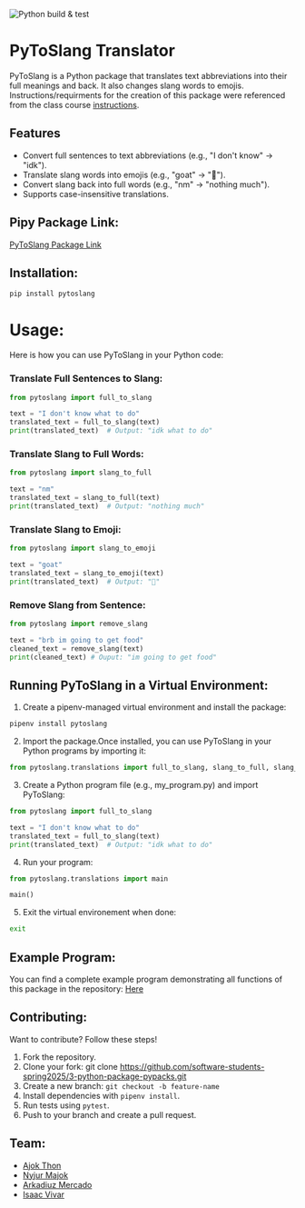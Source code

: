 ![Python build & test](https://github.com/software-students-spring2025/3-python-package-pypacks/actions/workflows/build.yaml/badge.svg)

# PyToSlang Translator

PyToSlang is a Python package that translates text abbreviations into their full meanings and back. It also changes slang words to emojis. Instructions/requirments for the creation of this package were referenced from the class course [instructions](./instructions.md).

## Features

- Convert full sentences to text abbreviations (e.g., "I don't know" → "idk").
- Translate slang words into emojis (e.g., "goat" → "🐐").
- Convert slang back into full words (e.g., "nm" → "nothing much").
- Supports case-insensitive translations.

## Pipy Package Link:

[PyToSlang Package Link](https://pypi.org/project/pytoslang/1.0.1/)

## Installation:
``pip install pytoslang ``

# Usage:

Here is how you can use PyToSlang in your Python code:

### Translate Full Sentences to Slang:

```python
from pytoslang import full_to_slang

text = "I don't know what to do"
translated_text = full_to_slang(text)
print(translated_text)  # Output: "idk what to do" 
```

### Translate Slang to Full Words:

```python
from pytoslang import slang_to_full

text = "nm"
translated_text = slang_to_full(text)
print(translated_text)  # Output: "nothing much"
```

### Translate Slang to Emoji:

```python
from pytoslang import slang_to_emoji

text = "goat"
translated_text = slang_to_emoji(text)
print(translated_text)  # Output: "🐐"
```

### Remove Slang from Sentence:

```python
from pytoslang import remove_slang

text = "brb im going to get food"
cleaned_text = remove_slang(text)
print(cleaned_text) # Ouput: "im going to get food"
```

## Running PyToSlang in a Virtual Environment:

1. Create a pipenv-managed virtual environment and install the package:

```sh
pipenv install pytoslang
```

2. Import the package.Once installed, you can use PyToSlang in your Python programs by importing it:

```python
from pytoslang.translations import full_to_slang, slang_to_full, slang_to_emoji, remove_slang
```

3. Create a Python program file (e.g., my_program.py) and import PyToSlang:

```python
from pytoslang import full_to_slang

text = "I don't know what to do"
translated_text = full_to_slang(text)
print(translated_text)  # Output: "idk what to do"
```

4. Run your program:
```python
from pytoslang.translations import main

main()
```
5. Exit the virtual environement when done:

```sh
exit
```

## Example Program:

You can find a complete example program demonstrating all functions of this package in the repository: [Here](https://github.com/software-students-spring2025/3-python-package-pypacks/blob/main/src/pytoslang/example_functions.py)

## Contributing:

Want to contribute? Follow these steps!

1. Fork the repository.
2. Clone your fork: git clone https://github.com/software-students-spring2025/3-python-package-pypacks.git
3. Create a new branch: ``git checkout -b feature-name``
4. Install dependencies with ``pipenv install``.
5. Run tests using ``pytest``.
6. Push to your branch and create a pull request.

## Team:

- [Ajok Thon](https://github.com/ajokt123)
- [Nyjur Majok](https://github.com/nyjur1)
- [Arkadiuz Mercado](https://github.com/ArionM27)
- [Isaac Vivar](https://github.com/isaacv3)
